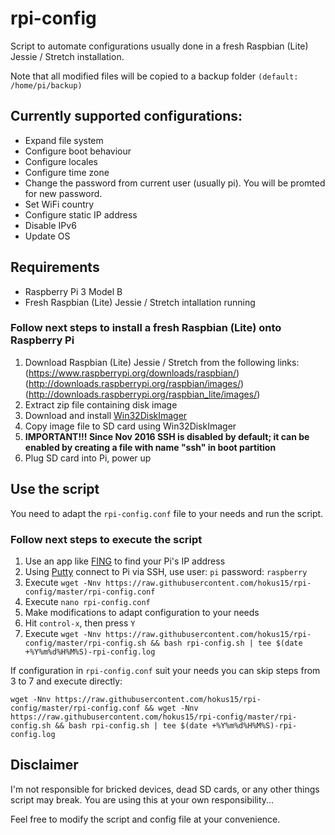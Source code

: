 # rpi-config
Script to automate configurations usually done in a fresh Raspbian (Lite) Jessie / Stretch installation.

Note that all modified files will be copied to a backup folder `(default: /home/pi/backup)`

## Currently supported configurations:
- Expand file system
- Configure boot behaviour
- Configure locales
- Configure time zone
- Change the password from current user (usually pi). You will be promted for new password.
- Set WiFi country
- Configure static IP address
- Disable IPv6
- Update OS

## Requirements
- Raspberry Pi 3 Model B
- Fresh Raspbian (Lite) Jessie / Stretch intallation running

### Follow next steps to install a fresh Raspbian (Lite) onto Raspberry Pi
1. Download Raspbian (Lite) Jessie / Stretch from the following links: (https://www.raspberrypi.org/downloads/raspbian/) (http://downloads.raspberrypi.org/raspbian/images/) (http://downloads.raspberrypi.org/raspbian_lite/images/)
2. Extract zip file containing disk image
3. Download and install [Win32DiskImager](https://sourceforge.net/projects/win32diskimager/)
4. Copy image file to SD card using Win32DiskImager
5. **IMPORTANT!!! Since Nov 2016 SSH is disabled by default; it can be enabled by creating a file with name "ssh" in boot partition**
6. Plug SD card into Pi, power up 

## Use the script
You need to adapt the `rpi-config.conf` file to your needs and run the script.

### Follow next steps to execute the script
1. Use an app like [FING](https://play.google.com/store/apps/details?id=com.overlook.android.fing&hl=en) to find your Pi's IP address 
2. Using [Putty](http://www.putty.org) connect to Pi via SSH, use user: `pi` password: `raspberry`
3. Execute `wget -Nnv https://raw.githubusercontent.com/hokus15/rpi-config/master/rpi-config.conf`
4. Execute `nano rpi-config.conf`
5. Make modifications to adapt configuration to your needs
6. Hit `control-x`, then press `Y`
7. Execute `wget -Nnv https://raw.githubusercontent.com/hokus15/rpi-config/master/rpi-config.sh && bash rpi-config.sh | tee $(date +%Y%m%d%H%M%S)-rpi-config.log`

If configuration in `rpi-config.conf` suit your needs you can skip steps from 3 to 7 and execute directly:
```
wget -Nnv https://raw.githubusercontent.com/hokus15/rpi-config/master/rpi-config.conf && wget -Nnv https://raw.githubusercontent.com/hokus15/rpi-config/master/rpi-config.sh && bash rpi-config.sh | tee $(date +%Y%m%d%H%M%S)-rpi-config.log
```

## Disclaimer
I'm not responsible for bricked devices, dead SD cards, or any other things script may break. You are using this at your own responsibility...

Feel free to modify the script and config file at your convenience.
